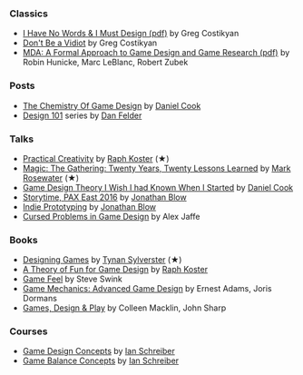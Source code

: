 ### Classics
- [I Have No Words & I Must Design (pdf)](http://www.costik.com/nowords2002.pdf) by Greg Costikyan
- [Don't Be a Vidiot](http://www.costik.com/vidiot.html) by Greg Costikyan
- [MDA: A Formal Approach to Game Design and Game Research (pdf)](https://www.cs.northwestern.edu/~hunicke/MDA.pdf) by Robin Hunicke, Marc LeBlanc, Robert Zubek

### Posts
- [The Chemistry Of Game Design](https://www.gamasutra.com/view/feature/1524/the_chemistry_of_game_design.php) by [Daniel Cook](https://twitter.com/danctheduck)
- [Design 101](https://www.gamasutra.com/blogs/DanFelder/20150413/240853/Design_101_Design_Goals.php) series by [Dan Felder](https://twitter.com/DesignerDanF)

### Talks
- [Practical Creativity](https://www.youtube.com/watch?v=zyVTxGpEO30) by [Raph Koster](https://twitter.com/raphkoster) (&#9733;)
- [Magic: The Gathering: Twenty Years, Twenty Lessons Learned](https://youtu.be/QHHg99hwQGY) by [Mark Rosewater](https://en.wikipedia.org/wiki/Mark_Rosewater) (&#9733;)
- [Game Design Theory I Wish I had Known When I Started](https://youtu.be/qwPe3OHR04c) by [Daniel Cook](http://www.lostgarden.com/)
- [Storytime, PAX East 2016](https://youtu.be/UwBl7Rnkt78) by [Jonathan Blow](https://twitter.com/jonathan_blow)
- [Indie Prototyping](https://youtu.be/ISutk1mauPM) by [Jonathan Blow](https://twitter.com/jonathan_blow)
- [Cursed Problems in Game Design](https://youtu.be/8uE6-vIi1rQ) by Alex Jaffe

### Books
- [Designing Games](https://tynansylvester.com/book/) by [Tynan Sylverster](https://twitter.com/TynanSylvester) (&#9733;)
- [A Theory of Fun for Game Design](https://www.theoryoffun.com) by [Raph Koster](https://twitter.com/raphkoster)
- [Game Feel](http://www.game-feel.com) by Steve Swink
- [Game Mechanics: Advanced Game Design](https://www.goodreads.com/book/show/13705461-game-mechanics) by Ernest Adams, Joris Dormans
- [Games, Design & Play](http://www.gamesdesignandplay.com/) by Colleen Macklin, John Sharp

### Courses
- [Game Design Concepts](https://gamedesignconcepts.wordpress.com) by [Ian Schreiber](https://twitter.com/IanSchreiber)
- [Game Balance Concepts](https://gamebalanceconcepts.wordpress.com) by [Ian Schreiber](https://twitter.com/IanSchreiber)

